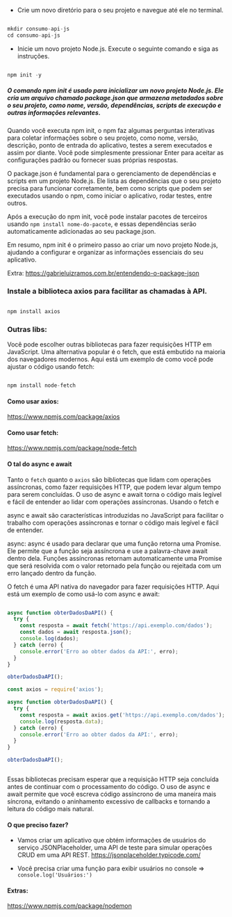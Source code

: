 
- Crie um novo diretório para o seu projeto e navegue até ele no terminal.

~~~javascript

mkdir consumo-api-js
cd consumo-api-js

~~~

- Inicie um novo projeto Node.js. Execute o seguinte comando e siga as instruções.


~~~javascript

npm init -y

~~~

##### O comando npm init é usado para inicializar um novo projeto Node.js. Ele cria um arquivo chamado package.json que armazena metadados sobre o seu projeto, como nome, versão, dependências, scripts de execução e outras informações relevantes.

Quando você executa npm init, o npm faz algumas perguntas interativas para coletar informações sobre o seu projeto, como nome, versão, descrição, ponto de entrada do aplicativo, testes a serem executados e assim por diante. Você pode simplesmente pressionar Enter para aceitar as configurações padrão ou fornecer suas próprias respostas.

O package.json é fundamental para o gerenciamento de dependências e scripts em um projeto Node.js. Ele lista as dependências que o seu projeto precisa para funcionar corretamente, bem como scripts que podem ser executados usando o npm, como iniciar o aplicativo, rodar testes, entre outros.


Após a execução do npm init, você pode instalar pacotes de terceiros usando `npm install nome-do-pacote`, e essas dependências serão automaticamente adicionadas ao seu package.json.

Em resumo, npm init é o primeiro passo ao criar um novo projeto Node.js, ajudando a configurar e organizar as informações essenciais do seu aplicativo.

Extra:
https://gabrieluizramos.com.br/entendendo-o-package-json


### Instale a biblioteca axios para facilitar as chamadas à API.

~~~javascript

npm install axios

~~~

### Outras libs: 

Você pode escolher outras bibliotecas para fazer requisições HTTP em JavaScript. Uma alternativa popular é o fetch, que está embutido na maioria dos navegadores modernos. Aqui está um exemplo de como você pode ajustar o código usando fetch:

~~~javascript

npm install node-fetch

~~~




#### Como usar axios:

 https://www.npmjs.com/package/axios


#### Como usar fetch:

https://www.npmjs.com/package/node-fetch


#### O tal do async e await 

Tanto o `fetch` quanto o `axios` são bibliotecas que lidam com operações assíncronas, como fazer requisições HTTP, que podem levar algum tempo para serem concluídas. O uso de async e await torna o código mais legível e fácil de entender ao lidar com operações assíncronas.
Usando o fetch e 

async e await são características introduzidas no JavaScript para facilitar o trabalho com operações assíncronas e tornar o código mais legível e fácil de entender.

async:
async é usado para declarar que uma função retorna uma Promise.
Ele permite que a função seja assíncrona e use a palavra-chave await dentro dela.
Funções assíncronas retornam automaticamente uma Promise que será resolvida com o valor retornado pela função ou rejeitada com um erro lançado dentro da função.

O fetch é uma API nativa do navegador para fazer requisições HTTP. Aqui está um exemplo de como usá-lo com async e await:
~~~javascript

async function obterDadosDaAPI() {
  try {
    const resposta = await fetch('https://api.exemplo.com/dados');
    const dados = await resposta.json();
    console.log(dados);
  } catch (erro) {
    console.error('Erro ao obter dados da API:', erro);
  }
}

obterDadosDaAPI();


~~~

~~~javascript
const axios = require('axios');

async function obterDadosDaAPI() {
  try {
    const resposta = await axios.get('https://api.exemplo.com/dados');
    console.log(resposta.data);
  } catch (erro) {
    console.error('Erro ao obter dados da API:', erro);
  }
}

obterDadosDaAPI();



~~~

Essas bibliotecas precisam esperar que a requisição HTTP seja concluída antes de continuar com o processamento do código. O uso de async e await permite que você escreva código assíncrono de uma maneira mais síncrona, evitando o aninhamento excessivo de callbacks e tornando a leitura do código mais natural.



#### O que preciso fazer?

-  Vamos criar um aplicativo que obtém informações de usuários do serviço JSONPlaceholder, uma API de teste para simular operações CRUD em uma API REST. https://jsonplaceholder.typicode.com/

- Você precisa criar uma função para exibir usuários no console => ` console.log('Usuários:')`


#### Extras: 

https://www.npmjs.com/package/nodemon
 
